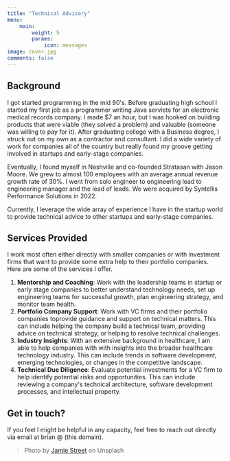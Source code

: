 ```yaml
---
title: "Technical Advisory"
menu:
    main:
        weight: 5
        params: 
            icon: messages
image: cover.jpg
comments: false
---
```


## Background

I got started programming in the mid 90's. Before graduating high school I started my first job as a programmer writing Java servlets for an electronic medical records company. I made $7 an hour, but I was hooked on building products that were viable (they solved a problem) and valuable (someone was willing to pay for it). After graduating college with a Business degree, I struck out on my own as a contractor and consultant. I did a wide variety of work for companies all of the country but really found my groove getting involved in startups and early-stage companies.

Eventually, I found myself in Nashville and co-founded Stratasan with Jason Moore. We grew to almost 100 employees with an average annual revenue growth rate of 30%. I went from solo engineer to engineering lead to engineering manager and the lead of leads. We were acquired by Syntellis Performance Solutions in 2022.

Currently, I leverage the wide array of experience I have in the startup world to provide technical advice to other startups and early-stage companies.


## Services Provided

I work most often either directly with smaller companies or with investment
firms that want to provide some extra help to their portfolio companies. Here
are some of the services I offer.

1. **Mentorship and Coaching**: Work with the leadership teams in startup or early stage companies to better understand technology needs, set up engineering teams for successful growth, plan engineering strategy, and monitor team health.
1. **Portfolio Company Support**: Work with VC firms and their portfolio companies toprovide guidance and support on technical matters. This can include helping the company build a technical team, providing advice on technical strategy, or helping to resolve technical challenges.
1. **Industry Insights**: With an extensive background in healthcare, I am able to help companies with with insights into the broader healthcare technology industry. This can include trends in software development, emerging technologies, or changes in the competitive landscape.
1. **Technical Due Diligence**: Evaluate potential investments for a VC firm to help identify potential risks and opportunities. This can include reviewing a company's technical architecture, software development processes, and intellectual property.

## Get in touch?

If you feel I might be helpful in any capacity, feel free to reach out directly
via email at brian @ (this domain).

> Photo by [Jamie Street](https://unsplash.com/@jamie452) on Unsplash


